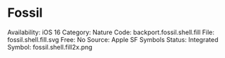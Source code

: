 # Fossil

Availability: iOS 16
Category: Nature
Code: backport.fossil.shell.fill
File: fossil.shell.fill.svg
Free: No
Source: Apple SF Symbols
Status: Integrated
Symbol: fossil.shell.fill2x.png